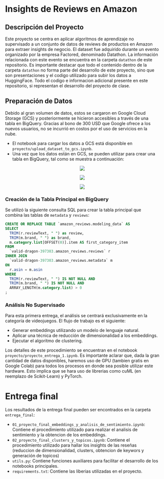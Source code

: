# Insights de Reviews en Amazon

## Descripción del Proyecto

Este proyecto se centra en aplicar algoritmos de aprendizaje no supervisado a un conjunto de datos de reviews de productos en Amazon para extraer insights de negocio. El dataset fue adquirido durante un evento organizado por la empresa Factored, denominado Datathon. La información relacionada con este evento se encuentra en la carpeta `datathon` de este repositorio. Es importante destacar que todo el contenido dentro de la carpeta `datathon` no forma parte del desarrollo de este proyecto, sino que son presentaciones y el codigo utilizado para subir los datos a HuggingFace. Todo el codigo e informacion adicional presente en este repositorio, si representan el desarrollo del proyecto de clase.

## Preparación de Datos

Debido al gran volumen de datos, estos se cargaron en Google Cloud Storage (GCS) y posteriormente se hicieron accesibles a través de una tabla en BigQuery. Gracias al bono de 300 USD que Google ofrece a los nuevos usuarios, no se incurrió en costos por el uso de servicios en la nube.

- El notebook para cargar los datos a GCS está disponible en `proyecto/upload_dataset_to_gcs.ipynb`.
- Una vez que los datos están en GCS, se pueden utilizar para crear una tabla en BigQuery, tal como se muestra a continuación:
<p align="center">
  <img src="https://github.com/jjovalle99/aprendizaje_no_supervisado_22/assets/70274018/b52b5b48-f9c7-4b64-a74a-f34a37edf0a8">
</p>
<p align="center">
  <img src="https://github.com/jjovalle99/aprendizaje_no_supervisado_22/assets/70274018/d99922a6-a0ac-42c5-a1dd-3246369ce3dd">
</p>
<p align="center">
    <img src="https://github.com/jjovalle99/aprendizaje_no_supervisado_22/assets/70274018/51f2c75f-5350-443a-be35-ca807017e4a7">
</p>

  
### Creación de la Tabla Principal en BigQuery

Se utilizó la siguiente consulta SQL para crear la tabla principal que combina las tablas de `metadata` y `reviews`:

```sql
CREATE OR REPLACE TABLE `amazon_reviews.modeling_data` AS 
SELECT 
  TRIM(r.reviewText, " ") as review,
  TRIM(m.brand, " ") as brand,
  m.category.list[OFFSET(0)].item AS first_category_item
FROM 
  `valid-dragon-397303.amazon_reviews.reviews` r
INNER JOIN
  `valid-dragon-397303.amazon_reviews.metadata` m
ON
  r.asin = m.asin
WHERE 
  TRIM(r.reviewText, " ") IS NOT NULL AND
  TRIM(m.brand, " ") IS NOT NULL AND
  ARRAY_LENGTH(m.category.list) > 0
;
```
### Análisis No Supervisado
Para esta primera entrega, el análisis se centrará exclusivamente en la categoría de videojuegos. El flujo de trabajo es el siguiente:

- Generar embeddings utilizando un modelo de lenguaje natural.
- Aplicar una técnica de reducción de dimensionalidad a los embeddings.
- Ejecutar el algoritmo de clustering.
  
Los detalles de este procedimiento se encuentran en el notebook `proyecto/proyecto_entrega_1.ipynb`. Es importante aclarar que, dada la gran cantidad de datos disponibles, haremos uso de GPU (tambien gratis en Google Colab) para todos los procesos en donde sea posible utilizar este hardware. Esto implica que se hara uso de librerias como cuML (en reemplazo de Scikit-Learn) y PyTorch.

# Entrega final
Los resultados de la entrega final pueden ser encontrados en la carpeta `entrega_final`:
- `01_proyecto_final_embeddings_y_analisis_de_sentimiento.ipynb`: Contiene el procedimiento utilizado para realizar el analisis de sentimiento y la obtencion de los embeddings.
- `02_proyecto_final_clusters_y_topicos.ipynb`: Contiene el procedimiento utilizado para hallar los insights de las reseñas (reduccion de dimensionalidad, clusters, obtencion de keywors y generación de topicos)
- `utils.py`: Contiene funciones auxiliares para facilitar el desarrollo de los notebooks principales.
- `requirements.txt`: Contiene las liberias utilizadas en el proyecto.
